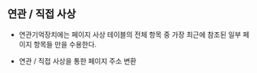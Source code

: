 ## 연관 / 직접 사상

- 연관기억장치에는 페이지 사상 테이블의 전체 항목 중 가장 최근에 참조된 일부 페이지 항목들 만을 수용한다.

- 연관 / 직접 사상을 통한 페이지 주소 변환